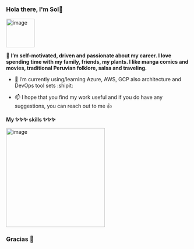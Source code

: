 ### Hola there, I'm Sol👋

<img width="78" alt="image" src=https://user-images.githubusercontent.com/102182984/220896586-897a4f57-5f4d-43f2-a0b7-3f76ce2d0ae6.png>

 

🔭 **I’m self-motivated, driven and passionate about my career. I love spending time with my family, friends, my plants. I like manga comics and movies, traditional Peruvian folklore, salsa and traveling.**

 

- 🌱 I’m currently using/learning Azure, AWS, GCP also architecture and DevOps tool sets :shipit:

- 📫 I hope that you find my work useful and if you do have any suggestions, you can reach out to me :+1:

 

**My ✨✨✨ skills ✨✨✨**

 

<img width="271" alt="image" src=https://user-images.githubusercontent.com/102182984/220932359-f365349b-df5e-4252-9dae-408368b1683c.png>

 

 

### Gracias 🦖

 

<!--
